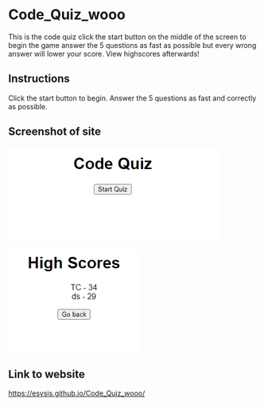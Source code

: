 # Code_Quiz_wooo

This is the code quiz click the start button on the middle of the screen to begin the game answer the 5 questions as fast as possible but every wrong answer will lower your score. View highscores afterwards!

## Instructions 

Click the start button to begin. Answer the 5 questions as fast and correctly as possible.

## Screenshot of site

![This is a screenshot of my code quiz](./CodequizsiteSC.PNG)

![This is a screenshot of my code quiz high scores page](./HighscoreSC.PNG)


## Link to website

https://esysis.github.io/Code_Quiz_wooo/

